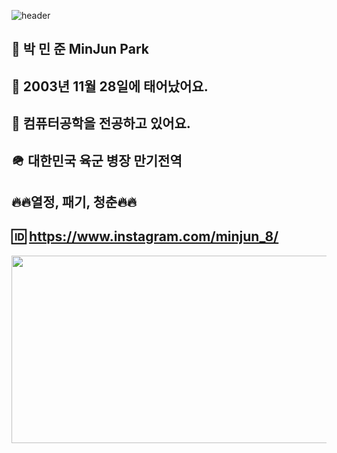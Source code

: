 <div>
  
  <!--Header-->
  ![header](https://capsule-render.vercel.app/api?type=venom&color=gradient&height=300&section=header&text=😸😸😸😸😸😸)
</div>

<div>
  <!--Body-->
  
  ## 📛 박 민 준 MinJun Park
  ## 🍼 2003년 11월 28일에 태어났어요.
  ## 🏫 컴퓨터공학을 전공하고 있어요.
  ## 🪖 대한민국 육군 병장 만기전역
  ## 🔥🔥열정, 패기, 청춘🔥🔥
  ## :id: https://www.instagram.com/minjun_8/
<a href="https://www.gitanimals.org/en_US?utm_medium=image&utm_source=MiinJuun&utm_content=farm">
<img
  src="https://render.gitanimals.org/farms/MiinJuun"
  width="600"
  height="300"
/>
</a>

  
  
  <br/>
  <br/>
  

  

</div>

<!--
**Jiyu-Kim/Jiyu-Kim** is a ✨ _special_ ✨ repository because its `README.md` (this file) appears on your GitHub profile.

Here are some ideas to get you started:
- Hi there 👋
- 🔭 I’m currently working on ...
- 🌱 I’m currently learning ...
- 👯 I’m looking to collaborate on ...
- 🤔 I’m looking for help with ...
- 💬 Ask me about ...
- 📫 How to reach me: ...
- 😄 Pronouns: ...
- ⚡ Fun fact: ...
-->
